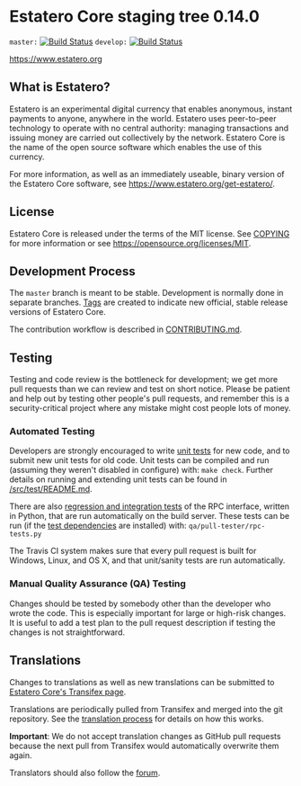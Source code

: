 Estatero Core staging tree 0.14.0
===============================

`master:` [![Build Status](https://travis-ci.org/estatero/estatero.svg?branch=master)](https://travis-ci.org/estatero/estatero) `develop:` [![Build Status](https://travis-ci.org/estatero/estatero.svg?branch=develop)](https://travis-ci.org/estatero/estatero/branches)

https://www.estatero.org


What is Estatero?
----------------

Estatero is an experimental digital currency that enables anonymous, instant
payments to anyone, anywhere in the world. Estatero uses peer-to-peer technology
to operate with no central authority: managing transactions and issuing money
are carried out collectively by the network. Estatero Core is the name of the open
source software which enables the use of this currency.

For more information, as well as an immediately useable, binary version of
the Estatero Core software, see https://www.estatero.org/get-estatero/.


License
-------

Estatero Core is released under the terms of the MIT license. See [COPYING](COPYING) for more
information or see https://opensource.org/licenses/MIT.

Development Process
-------------------

The `master` branch is meant to be stable. Development is normally done in separate branches.
[Tags](https://github.com/estatero/estatero/tags) are created to indicate new official,
stable release versions of Estatero Core.

The contribution workflow is described in [CONTRIBUTING.md](CONTRIBUTING.md).

Testing
-------

Testing and code review is the bottleneck for development; we get more pull
requests than we can review and test on short notice. Please be patient and help out by testing
other people's pull requests, and remember this is a security-critical project where any mistake might cost people
lots of money.

### Automated Testing

Developers are strongly encouraged to write [unit tests](src/test/README.md) for new code, and to
submit new unit tests for old code. Unit tests can be compiled and run
(assuming they weren't disabled in configure) with: `make check`. Further details on running
and extending unit tests can be found in [/src/test/README.md](/src/test/README.md).

There are also [regression and integration tests](/qa) of the RPC interface, written
in Python, that are run automatically on the build server.
These tests can be run (if the [test dependencies](/qa) are installed) with: `qa/pull-tester/rpc-tests.py`

The Travis CI system makes sure that every pull request is built for Windows, Linux, and OS X, and that unit/sanity tests are run automatically.

### Manual Quality Assurance (QA) Testing

Changes should be tested by somebody other than the developer who wrote the
code. This is especially important for large or high-risk changes. It is useful
to add a test plan to the pull request description if testing the changes is
not straightforward.

Translations
------------

Changes to translations as well as new translations can be submitted to
[Estatero Core's Transifex page](https://www.transifex.com/projects/p/estatero/).

Translations are periodically pulled from Transifex and merged into the git repository. See the
[translation process](doc/translation_process.md) for details on how this works.

**Important**: We do not accept translation changes as GitHub pull requests because the next
pull from Transifex would automatically overwrite them again.

Translators should also follow the [forum](https://www.estatero.org/forum/topic/estatero-worldwide-collaboration.88/).
